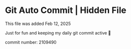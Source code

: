 # Git Auto Commit | Hidden File

This file was added Feb 12, 2025

Just for fun and keeping my daily git commit active 🤪

commit number: 2109490
